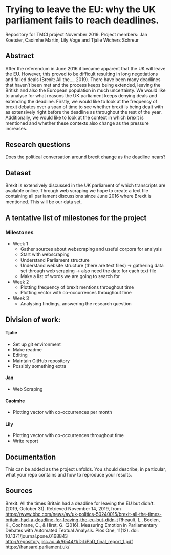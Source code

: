 # Trying to leave the EU: why the UK parliament fails to reach deadlines.
Repository for TMCI project November 2019. Project members: Jan Koetsier, Caoimhe Martin, Lily Voge and Tjalie Wichers Schreur

## Abstract
After the referendum in June 2016 it became apparent that the UK will leave the EU. However, this proved to be difficult resulting in long negotiations and failed deals (Brexit: All the…, 2019). There have been many deadlines that haven’t been met and the process keeps being extended, leaving the British and also the European population in much uncertainty. We would like to analyse for what reasons the UK parliament keeps denying deals and extending the deadline. Firstly, we would like to look at the frequency of brexit debates over a span of time to see whether brexit is being dealt with as extensively right before the deadline as throughout the rest of the year. Additionally, we would like to look at the context in which brexit is mentioned and whether these contexts also change as the pressure increases.

## Research questions
Does the political conversation around brexit change as the deadline nears?

## Dataset
Brexit is extensively discussed in the UK parliament of which transcripts are available online. Through web scraping we hope to create a text file containing all parliament discussions since June 2016 where Brexit is mentioned. This will be our data set.

## A tentative list of milestones for the project
### Milestones
- Week 1
	- Gather sources about webscraping and useful corpora for analysis
	- Start with webscraping
	- Understand Parliament structure
	- Understand website structure (there are text files) -> gathering data set through web scraping -> also need the date for each text file
	- Make a list of words we are going to search for
- Week 2
	- Plotting frequency of brexit mentions throughout time
	- Plotting vector with co-occurrences throughout time
- Week 3
	- Analysing findings, answering the research question

## Division of work:
#### Tjalie
- Set up git environment
- Make readme
- Editing
- Maintain GitHub repository
- Possibly something extra
#### Jan
- Web Scraping
#### Caoimhe
- Plotting vector with co-occurrences per month
#### Lily
- Plotting vector with co-occurrences throughout time
- Write report 

## Documentation
This can be added as the project unfolds. You should describe, in particular, what your repo contains and how to reproduce your results.

## Sources
Brexit: All the times Britain had a deadline for leaving the EU but didn't. (2019, October 31). Retrieved November 14, 2019, from https://www.bbc.com/news/av/uk-politics-50240015/brexit-all-the-times-britain-had-a-deadline-for-leaving-the-eu-but-didn-t
Rheault, L., Beelen, K., Cochrane, C., & Hirst, G. (2016). Measuring Emotion in Parliamentary Debates with Automated Textual Analysis. Plos One, 11(12). doi: 10.1371/journal.pone.0168843
http://repository.jisc.ac.uk/6544/1/DiLiPaD_final_report_1.pdf
https://hansard.parliament.uk/

